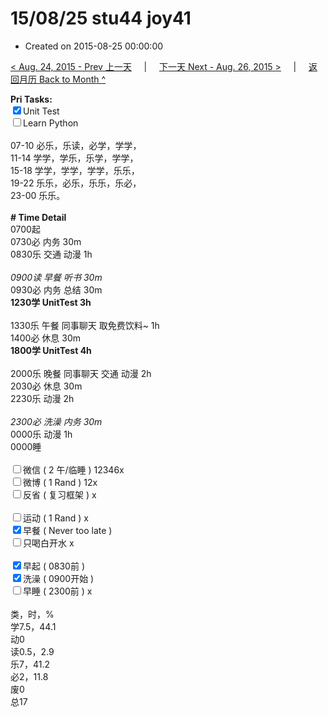 # 15/08/25 stu44 joy41

- Created on 2015-08-25 00:00:00

[< Aug. 24, 2015 - Prev 上一天](/lifelogs/2015/08/d24.md) &nbsp; &nbsp; | &nbsp; &nbsp; [下一天 Next - Aug. 26, 2015 >](/lifelogs/2015/08/d26.md) &nbsp; &nbsp; |  &nbsp; &nbsp; [返回月历 Back to Month ^](/lifelogs/2015/08/index.md)
<br/><div><strong>Pri Tasks:</strong></div><div><div><input checked="true" type="checkbox"/>Unit Test</div></div><div><input type="checkbox"/>Learn Python</div><div><br/></div><div>07-10 必乐，乐读，必学，学学，</div><div>11-14 学学，学乐，乐学，学学，</div><div>15-18 学学，学学，学学，乐乐，</div><div>19-22 乐乐，必乐，乐乐，乐必，</div><div>23-00 乐乐。</div><div><br/></div><div><b># Time Detail</b></div><div>0700起</div><div>0730必 内务 30m</div><div>0830乐 交通 动漫 1h</div><div><b><br/></b></div><div><i>0900读 早餐 听书 30m</i></div><div>0930必 内务 总结 30m</div><div><strong>1230学 UnitTest 3h</strong></div><div><br clear="none"/></div><div>1330乐 午餐 同事聊天 取免费饮料~ 1h</div><div>1400必 休息 30m</div><div><strong>1800学 UnitTest </strong><strong>4h</strong></div><div><br/></div><div>2000乐 晚餐 同事聊天 交通 动漫 2h</div><div>2030必 休息 30m</div><div>2230乐 动漫 2h</div><div><b><br/></b></div><div><i>2300必 洗澡 内务 30m</i></div><div>0000乐 动漫 1h</div><div>0000睡</div><div><br/></div><div><input type="checkbox"/>微信 ( 2 午/临睡 ) 12346x</div><div><input type="checkbox"/>微博 ( 1 Rand ) 12x</div><div><input type="checkbox"/>反省 ( 复习框架 ) x</div><div><br/></div><div><div><input type="checkbox"/>运动 ( 1 Rand ) x</div><div><input checked="true" type="checkbox"/>早餐 ( Never too late ) </div></div><div><input type="checkbox"/>只喝白开水 x</div><div><br/></div><div><input checked="true" type="checkbox"/>早起 ( 0830前 ) </div><div><input checked="true" type="checkbox"/>洗澡 ( 0900开始 ) <br/></div><div><input type="checkbox"/>早睡 ( 2300前 ) x</div><div><br clear="none"/></div><div>类，时，%<br clear="none"/>学7.5，44.1<br clear="none"/>动0<br clear="none"/>读0.5，2.9<br clear="none"/>乐7，41.2<br clear="none"/>必2，11.8<br clear="none"/>废0<br clear="none"/>总17</div>
